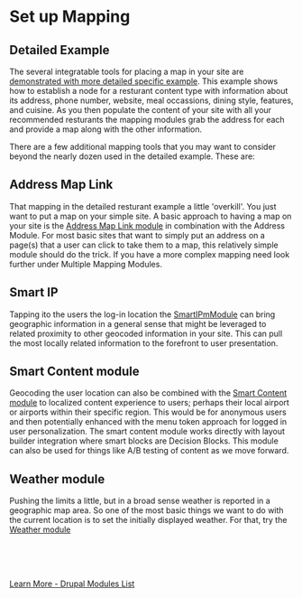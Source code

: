 
# Set up Mapping

## Detailed Example 
The several integratable tools for placing a map in your site are [demonstrated with more detailed specific example](../modules/mapinnodes.md).  This example shows how to establish a node for a resturant content type with information about its address, phone number, website, meal occassions, dining style, features, and cuisine.  As you then populate the content of your site with all your recommended resturants the mapping modules grab the address for each and provide a map along with the other information.

There are a few additional mapping tools that you may want to consider beyond the nearly dozen used in the detailed example.  These are:

## Address Map Link
That mapping in the detailed resturant example a little 'overkill'.  You just want to put a map on your simple site.  A basic approach to having a map on your site is the [Address Map Link module](https://www.drupal.org/project/address_map_link) in combination with the Address Module.  For most basic sites that want to simply put an address on a page(s) that a user can click to take them to a map, this relatively simple module should do the trick.  If you have a more complex mapping need look further under Multiple Mapping Modules.


## Smart IP
Tapping ito the users the log-in location the [SmartIPmModule](https://www.drupal.org/project/smart_ip) can bring geographic information in a general sense that might be leveraged to related proximity to other geocoded information in your site.  This can pull the most locally related information to the forefront to user presentation.


## Smart Content module
Geocoding the user location can also be combined with the [Smart Content module](https://www.drupal.org/project/smart_content) to localized content experience to users; perhaps their local airport or airports within their specific region.  This would be for anonymous users and then potentially enhanced with the menu token approach for logged in user personalization.  The smart content module works directly with layout builder integration where smart blocks are Decision Blocks.  This module can also be used for things like A/B testing of content as we move forward.


## Weather module
Pushing the limits a little, but in a broad sense weather is reported in a geographic map area.  So one of the most basic things we want to do with the current location is to set the initially displayed weather.  For that, try the [Weather module](https://www.drupal.org/project/weather)



<br>
<br>
<br>

[Learn More - Drupal Modules List](../chapters.md#drupal-modules)

